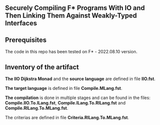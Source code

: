 ## Securely Compiling F* Programs With IO and Then Linking Them Against Weakly-Typed Interfaces

## Prerequisites

The code in this repo has been tested on F* - 2022.08.10 version.

##  Inventory of the artifact

**The IIO Dijkstra Monad** and the **source language** are defined in file **IIO.fst**.

**The target language** is defined in file **Compile.MLang.fst**.

**The compilation** is done in multiple stages and can be found in the files: **Compile.IIO.To.ILang.fst**, **Compile.ILang.To.RILang.fst** and **Compile.RILang.To.MLang.fst**.

The criterias are defined in file **Criteria.RILang.To.MLang.fst**.
